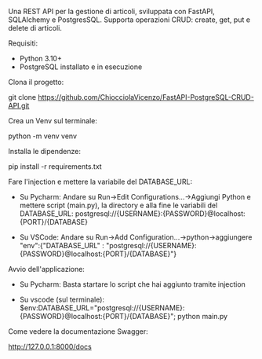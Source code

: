 Una REST API per la gestione di articoli, sviluppata con FastAPI, SQLAlchemy e PostgresSQL. 
Supporta operazioni CRUD: create, get, put e delete di articoli.

Requisiti:

- Python 3.10+
- PostgreSQL installato e in esecuzione

Clona il progetto:

git clone https://github.com/ChiocciolaVicenzo/FastAPI-PostgreSQL-CRUD-API.git

Crea un Venv sul terminale:

python -m venv venv

Installa le dipendenze:

pip install -r requirements.txt

Fare l'injection e mettere la variabile del DATABASE_URL:

- Su Pycharm: 
Andare su Run->Edit Configurations...->Aggiungi Python e mettere script (main.py), la directory e alla fine le variabili del DATABASE_URL: postgresql://{USERNAME}:{PASSWORD}@localhost:{PORT}/{DATABASE}

- Su VSCode:
Andare su Run->Add Configuration...->python->aggiungere "env":{"DATABASE_URL" : "postgresql://{USERNAME}:{PASSWORD}@localhost:{PORT}/{DATABASE}"} 

Avvio dell'applicazione:

- Su Pycharm:
    Basta startare lo script che hai aggiunto tramite injection

- Su vscode (sul terminale):
    $env:DATABASE_URL="postgresql://{USERNAME}:{PASSWORD}@localhost:{PORT}/{DATABASE}"; python main.py

Come vedere la documentazione Swagger:

http://127.0.0.1:8000/docs
